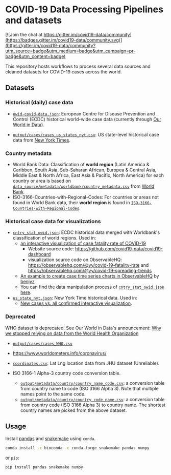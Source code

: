 # COVID-19 Data Processing Pipelines and datasets

[![Join the chat at https://gitter.im/covid19-data/community](https://badges.gitter.im/covid19-data/community.svg)](https://gitter.im/covid19-data/community?utm_source=badge&utm_medium=badge&utm_campaign=pr-badge&utm_content=badge)

This repository hosts workflows to process several data sources and cleaned datasets for COVID-19 cases across the world.

## Datasets 

### Historical (daily) case data 

- [`owid-covid-data.json`](https://covid.ourworldindata.org/data/owid-covid-data.json): European Centre for Disease Prevention and Control (ECDC) historical world-wide case data (currently through [Our World in Data](https://ourworldindata.org/coronavirus-source-data)).

- [`output/cases/cases_us_states_nyt.csv`](https://github.com/covid19-data/covid19-data/blob/master/output/cases/cases_us_states_nyt.csv): US state-level historical case data from [New York Times](https://github.com/nytimes/covid-19-data).

### Country metadata 

- World Bank Data: Classification of **world region** (Latin America & Caribben, South Asia, Sub-Saharan African, Europea & Central Asia, Middle East & North Africa, East Asia & Pacific, North America) for each country or area is based on [`data_source/metadata/worldbank/country_metadata.csv`](https://github.com/hongtaoh/covid19-data/blob/master/data_sources/metadata/worldbank/country_metadata.csv) from [World Bank](https://data.worldbank.org/indicator/SP.POP.TOTL).
- ISO-3166-Countries-with-Regional-Codes: For countries or areas not found in World Bank data, their **world region** is found in [`ISO-3166-Countries-with-Regional-Codes`](https://github.com/hongtaoh/covid19-data/blob/master/data_sources/metadata/ISO-3166-Countries-with-Regional-Codes/all/all.csv).


### Historical case data for visualizations

- [`cntry_stat_owid.json`](https://github.com/hongtaoh/covid19-data/blob/master/output/cntry_stat_owid.json): ECDC historical data merged with Worldbank's classification of world regions. Used in:
  - [an interactive visualization of case fatality rate of COVID-19](http://yyahn.com/covid19)
    - Website source code: https://github.com/covid19-data/covid19-dashboard
    - visualization source code on ObservableHQ: https://observablehq.com/@yy/covid-19-fatality-rate and https://observablehq.com/@yy/covid-19-spreading-trends
  - [An example to create case time series charts in ObservableHQ](https://observablehq.com/@benjyz/covid-chart-alpha) by [benjyz](https://github.com/benjyz)
  - You can find the data manipulation process of [`cntry_stat_owid.json`](https://github.com/hongtaoh/covid19-data/blob/master/output/cntry_stat_owid.json) [here](https://observablehq.com/@hongtaoh/day-46-2020-10-08).
- [`us_state_nyt.json`](https://github.com/hongtaoh/covid19-data/blob/master/output/us_state_nyt.json): New York Time historical data. Used in:
    - [New cases vs. all confirmed interactive visualization](https://observablehq.com/@yy/covid-19-confirmed-vs-new-cases).

### Deprecated

WHO dataset is deprecated. See Our World in Data's announcement: [Why we stopped relying on data from the World Health Organization](https://ourworldindata.org/coronavirus#why-we-stopped-relying-on-data-from-the-world-health-organization)

- [`output/cases/cases_WHO.csv`](https://github.com/covid19-data/covid19-data/blob/master/output/cases/cases_WHO.csv)
- https://www.worldometers.info/coronavirus/
- [`coordinates.csv`](https://github.com/yy/covid19-data/blob/master/output/location/coordinates.csv): Lat Lng location data from JHU dataset (Unreliable).

- ISO 3166-1 Alpha-3 country code conversion table. 
    - [`output/metadata/country/country_name_code.csv`](https://github.com/yy/covid19-data/blob/master/output/metadata/country/country_name_code.csv): a conversion table from country name to code (ISO 3166 Alpha 3). Note that multiple names point to the same code.
    - [`output/metadata/country/country_code_name.csv`](https://github.com/yy/covid19-data/blob/master/output/metadata/country/country_code_name.csv): a conversion table from country code (ISO 3166 Alpha 3) to country name. The shortest country names are picked from the above dataset.

## Usage

Install [pandas](https://pandas.pydata.org/) and [snakemake](https://snakemake.readthedocs.io/en/stable/) using `conda`.

```sh
conda install -c bioconda -c conda-forge snakemake pandas numpy
```

or `pip`:

```sh
pip install pandas snakemake numpy
```

